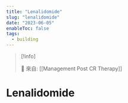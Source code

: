 ```yaml
---
title: "Lenalidomide"
slug: "lenalidomide"
date: "2023-06-05"
enableToc: false
tags:
  - building
---
```


> [!info]
>
> 🌱 來自: [[Management Post CR Therapy]]

# Lenalidomide
